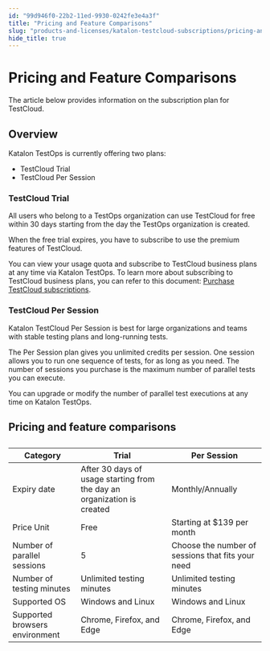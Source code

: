 ```yaml
---
id: "99d946f0-22b2-11ed-9930-0242fe3e4a3f"
title: "Pricing and Feature Comparisons"
slug: "products-and-licenses/katalon-testcloud-subscriptions/pricing-and-feature-comparisons"
hide_title: true
---
```

    

# <a id="id" class="anchor_top_offset"/><a id="ariaid-title1" class="anchor_top_offset"/>Pricing and Feature Comparisons

    
      
<p xmlns="http://www.w3.org/1999/xhtml" className="p">The article below provides information on the subscription plan   for TestCloud.</p> 
    
  

## <a id="id_1" class="anchor_top_offset"/>Overview

<p xmlns="http://www.w3.org/1999/xhtml" className="p">Katalon TestOps is currently offering two plans:</p> 
<ul xmlns="http://www.w3.org/1999/xhtml" className="ul"><li className="li">TestCloud Trial</li><li className="li">TestCloud Per Session</li></ul> 
      

### <a id="id_2" class="anchor_top_offset"/>TestCloud Trial

      
        
<p xmlns="http://www.w3.org/1999/xhtml" className="p">All users who belong to a TestOps organization can use TestCloud   for free within 30 days starting from the day the TestOps   organization is created.</p> 
        
<p xmlns="http://www.w3.org/1999/xhtml" className="p">When the free trial expires, you have to subscribe to use the   premium features of TestCloud.</p> 
        
<p xmlns="http://www.w3.org/1999/xhtml" className="p">You can view your usage quota and subscribe to TestCloud   business plans at any time via Katalon TestOps. To learn more about   subscribing to TestCloud business plans, you can refer to this   document: <a className="xref" href="/docs/products-and-licenses/katalon-testcloud-subscriptions/manage-subscriptions/subscribe-to-testcloud">Purchase     TestCloud subscriptions</a>.</p> 
      
    
      

### <a id="id_3" class="anchor_top_offset"/>TestCloud Per Session

      
        
<p xmlns="http://www.w3.org/1999/xhtml" className="p">Katalon TestCloud Per Session is best for large organizations   and teams with stable testing plans and long-running tests.</p> 
        
<p xmlns="http://www.w3.org/1999/xhtml" className="p">The Per Session plan gives you unlimited credits per session.   One session allows you to run one sequence of tests, for as long as   you need. The number of sessions you purchase is the maximum number   of parallel tests you can execute.</p> 
        
<p xmlns="http://www.w3.org/1999/xhtml" className="p">You can upgrade or modify the number of parallel test executions   at any time on Katalon TestOps.</p> 
      
    
    

## <a id="id_4" class="anchor_top_offset"/>Pricing and feature comparisons

    
      
<table xmlns="http://www.w3.org/1999/xhtml" className="table"><caption /><thead className="thead">     <tr className>       <th className="entry anchor_top_offset" id="id_4__entry__1">Category</th>       <th className="entry anchor_top_offset" id="id_4__entry__2">Trial</th>       <th className="entry anchor_top_offset" id="id_4__entry__3">Per Session</th>     </tr>   </thead><tbody className="tbody">     <tr className>       <td className="entry" headers="id_4__entry__1 id_4__entry__2 id_4__entry__3 ">Expiry date</td>       <td className="entry" headers="id_4__entry__1 id_4__entry__2 id_4__entry__3 ">After 30 days of usage starting from the day an organization is         created</td>       <td className="entry" headers="id_4__entry__1 id_4__entry__2 id_4__entry__3 ">Monthly/Annually</td>     </tr>     <tr className>       <td className="entry" headers="id_4__entry__1 id_4__entry__2 id_4__entry__3 ">Price Unit</td>       <td className="entry" headers="id_4__entry__1 id_4__entry__2 id_4__entry__3 ">Free</td>       <td className="entry" headers="id_4__entry__1 id_4__entry__2 id_4__entry__3 ">Starting at $139 per month</td>     </tr>     <tr className>       <td className="entry" headers="id_4__entry__1 id_4__entry__2 id_4__entry__3 ">Number of parallel sessions</td>       <td className="entry" headers="id_4__entry__1 id_4__entry__2 id_4__entry__3 ">5</td>       <td className="entry" headers="id_4__entry__1 id_4__entry__2 id_4__entry__3 ">Choose the number of sessions that fits your need</td>     </tr>     <tr className>       <td className="entry" headers="id_4__entry__1 id_4__entry__2 id_4__entry__3 ">Number of testing minutes</td>       <td className="entry" headers="id_4__entry__1 id_4__entry__2 id_4__entry__3 ">Unlimited testing minutes</td>       <td className="entry" headers="id_4__entry__1 id_4__entry__2 id_4__entry__3 ">Unlimited testing minutes</td>     </tr>     <tr className>       <td className="entry" headers="id_4__entry__1 id_4__entry__2 id_4__entry__3 ">Supported OS</td>       <td className="entry" headers="id_4__entry__1 id_4__entry__2 id_4__entry__3 ">Windows and Linux</td>       <td className="entry" headers="id_4__entry__1 id_4__entry__2 id_4__entry__3 ">Windows and Linux</td>     </tr>     <tr className>       <td className="entry" headers="id_4__entry__1 id_4__entry__2 id_4__entry__3 ">Supported browsers environment</td>       <td className="entry" headers="id_4__entry__1 id_4__entry__2 id_4__entry__3 ">Chrome, Firefox, and Edge</td>       <td className="entry" headers="id_4__entry__1 id_4__entry__2 id_4__entry__3 ">Chrome, Firefox, and Edge</td>     </tr>   </tbody></table> 
    
  
